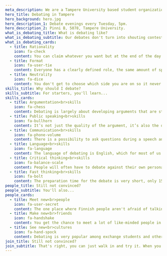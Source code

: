 ```yaml
---
meta_description: We are a Tampere University based student organization that specializes in debating. We meet every Tuesday at 17.00 at PinniB, room number 5078. Tampere Debate Society is a member of FINDA, the Finnish Debating Association.
hero_title: Debating in Tampere
hero_background: hero.jpg
hero_description_1: Debate evenings every Tuesday, 5pm.
hero_description_2: Pinni B, 5078, Tampere University.
what_is_debating_title: What is debating like?
what_is_debating_subtitle: Our debates don't turn into shouting contests due to...
what_is_debating_cards:
  - title: Rationality
    icon: fa-check
    content: You can claim whatever you want but at the end of the day your arguments have to be supported by reason and evidence. Learn to defend your points and beware of fallacies!
  - title: Format
    icon: fa-user-tie
    content: Everyone has a clearly defined role, the same amount of speaking time and obeys the same set of rules. Don't worry! We will teach the format to every newcomer. It is easy to learn!
  - title: Neutrality
    icon: fa-dice
    content: You don't get to choose which side you are on so it never gets personal. The sides are randomly drawn. You'll also get to challenge your own beliefs!
skills_title: Why should I debate?
skills_subtitle: For starters, you'll learn...
skills_cards:
  - title: Argumentation<br>skills
    icon: fa-chess
    content: Debating is largely about developing arguments that are stronger than the arguments of the other side of the debate.
  - title: Public speaking<br>skills
    icon: fa-bullhorn
    content: It’s not just the quality of the argument, it’s also the delivery, i.e. being able to present your argument in an understandable way.
  - title: Communication<br>skills
    icon: fa-phone-volume
    content: There is a possibility to ask questions during a speech and the speeches themselves should always relate to the other speeches of the debate.
  - title: Language<br>skills
    icon: fa-language
    content: The language of debating is English, which for most of us is not the first language.
  - title: Critical thinking<br>skills
    icon: fa-balance-scale
    content: People will often have to debate against their own personal opinions.
  - title: Fast thinking<br>skills
    icon: fa-bolt
    content: The preparation time for the debate is very short, only 15 minutes, and one might be asked unexpected questions during the debate.
people_title: Still not convinced?
people_subtitle: You'll also...
people_cards:
  - title: Meet new<br>people
    icon: fa-user-secret
    content: The one place where Finnish people aren't afraid of talking to strangers!
  - title: Make new<br>friends
    icon: fa-handshake
    content: You get the chance to meet a lot of like-minded people in our events!
  - title: See new<br>cultures
    icon: fa-hand-spock
    content: Debating is very popular among exchange students and other English-speakers!
join_title: Still not convinced?
join_subtitle: That's right, you can just walk in and try it. When you get hooked, the membership is only five euros for a full year!
---
```

